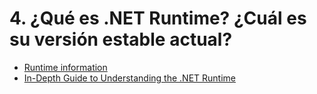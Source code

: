 # 4. ¿Qué es .NET Runtime? ¿Cuál es su versión estable actual?

- [Runtime information](https://learn.microsoft.com/en-us/dotnet/core/install/windows?tabs=net70#runtime-information)
- [In-Depth Guide to Understanding the .NET Runtime](https://groovetechnology.com/blog/in-depth-guide-to-understanding-the-net-runtime/)
